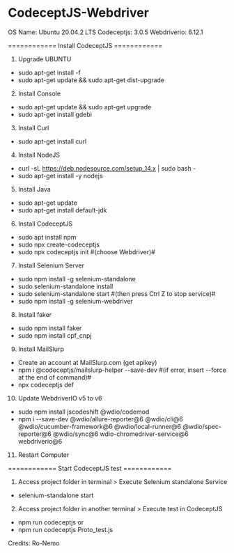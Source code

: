# CodeceptJS-Webdriver
OS Name: Ubuntu 20.04.2 LTS
Codeceptjs: 3.0.5
Webdriverio: 6.12.1


============ Install CodeceptJS ============

1) Upgrade UBUNTU
- sudo apt-get install -f
- sudo apt-get update && sudo apt-get dist-upgrade

2) Install Console
- sudo apt-get update && sudo apt-get upgrade
- sudo apt-get install gdebi

3) Install Curl
- sudo apt-get install curl

4) Install NodeJS 
- curl -sL https://deb.nodesource.com/setup_14.x | sudo bash -
- sudo apt-get install -y nodejs

5) Install Java
- sudo apt-get update
- sudo apt-get install default-jdk

6) Install CodeceptJS 
- sudo apt install npm
- sudo npx create-codeceptjs 
- sudo npx codeceptjs init #(choose Webdriver)# 

7) Install Selenium Server 
- sudo npm install -g selenium-standalone
- sudo selenium-standalone install
- sudo selenium-standalone start      #(then press Ctrl Z to stop service)#
- sudo npm install -g selenium-webdriver

8) Install faker
- sudo npm install faker
- sudo npm install cpf_cnpj

9) Install MailSlurp
- Create an account at MailSlurp.com (get apikey)
- npm i @codeceptjs/mailslurp-helper --save-dev     #(if error, insert --force at the end of command)#
- npx codeceptjs def

10) Update WebdriverIO v5 to v6
- sudo npm install jscodeshift @wdio/codemod
- npm i --save-dev @wdio/allure-reporter@6 @wdio/cli@6 @wdio/cucumber-framework@6 @wdio/local-runner@6 @wdio/spec-reporter@6 @wdio/sync@6 wdio-chromedriver-service@6 webdriverio@6

11) Restart Computer

============ Start CodeceptJS test ============

1) Access project folder in terminal > Execute Selenium standalone Service
- selenium-standalone start 

2) Access project folder in another terminal > Execute test in CodeceptJS
- npm run codeceptjs
or
- npm run codeceptjs Proto_test.js


Credits: Ro-Nemo
